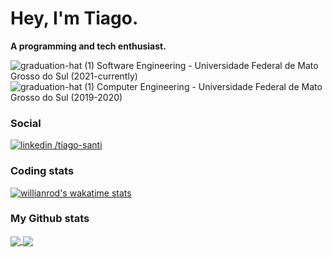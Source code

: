 # Hey, I'm Tiago.
**A programming and tech enthusiast.**

![graduation-hat (1)](https://user-images.githubusercontent.com/53698082/125193366-07a1bf80-e21a-11eb-945b-7d96d8a876e8.png) Software Engineering - Universidade Federal de Mato Grosso do Sul (2021-currently)</br>
![graduation-hat (1)](https://user-images.githubusercontent.com/53698082/125193366-07a1bf80-e21a-11eb-945b-7d96d8a876e8.png) Computer Engineering - Universidade Federal de Mato Grosso do Sul (2019-2020)

### Social

[![linkedin](https://user-images.githubusercontent.com/53698082/125190824-22ba0280-e20d-11eb-99f8-620ad8fd0aee.png) /tiago-santi](https://www.linkedin.com/in/tiago-santi/)

### Coding stats

[![willianrod's wakatime stats](https://github-readme-stats.vercel.app/api/wakatime?username=TiagoSanti&range=last_7_days&layout=compact&theme=dark&custom_title=Last%207%20Days%20Most%20Used%20Languages)](https://wakatime.com/@TiagoSanti)

### My Github stats

<a href="https://github.com/TiagoSanti">
  <img align="center" src="https://github-readme-stats.vercel.app/api?username=TiagoSanti&layout=compact&show_icons=true&theme=dark" />
</a>
<a href="https://github.com/anuraghazra/github-readme-stats">
  <img align="center" src="https://github-readme-stats.vercel.app/api/top-langs/?username=TiagoSanti&layout=compact&show_icons=true&theme=dark&exclude_repo=hackatruck-2021&hide=jupyter%20notebook" />
</a>
